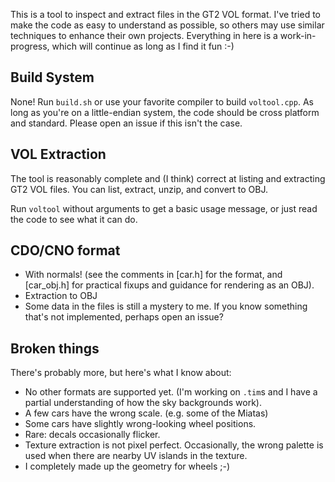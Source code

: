 This is a tool to inspect and extract files in the GT2 VOL format. I've tried to
make the code as easy to understand as possible, so others may use similar
techniques to enhance their own projects. Everything in here is a
work-in-progress, which will continue as long as I find it fun :-)

## Build System

None! Run `build.sh` or use your favorite compiler to build `voltool.cpp`. As
long as you're on a little-endian system, the code should be cross platform and
standard. Please open an issue if this isn't the case.

## VOL Extraction

The tool is reasonably complete and (I think) correct at listing and extracting
GT2 VOL files. You can list, extract, unzip, and convert to OBJ.

Run `voltool` without arguments to get a basic usage message, or just read the
code to see what it can do.

## CDO/CNO format

- With normals! (see the comments in [car.h] for the format, and [car_obj.h] for
practical fixups and guidance for rendering as an OBJ).
- Extraction to OBJ
- Some data in the files is still a mystery to me. If you know something that's
not implemented, perhaps open an issue?

## Broken things

There's probably more, but here's what I know about:

- No other formats are supported yet. (I'm working on `.tim`s and I have a
partial understanding of how the sky backgrounds work).
- A few cars have the wrong scale. (e.g. some of the Miatas)
- Some cars have slightly wrong-looking wheel positions.
- Rare: decals occasionally flicker.
- Texture extraction is not pixel perfect. Occasionally, the wrong palette is
used when there are nearby UV islands in the texture.
- I completely made up the geometry for wheels ;-)
